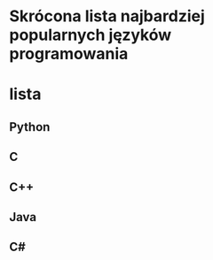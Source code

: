 
Skrócona lista najbardziej popularnych języków programowania
============================================================

# lista

## Python

## C

## C++

## Java

## C#
